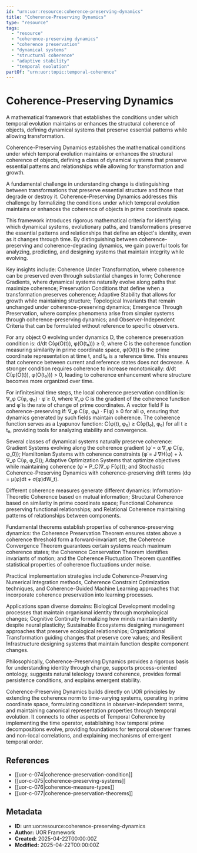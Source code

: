 ```yaml
---
id: "urn:uor:resource:coherence-preserving-dynamics"
title: "Coherence-Preserving Dynamics"
type: "resource"
tags:
  - "resource"
  - "coherence-preserving dynamics"
  - "coherence preservation"
  - "dynamical systems"
  - "structural coherence"
  - "adaptive stability"
  - "temporal evolution"
partOf: "urn:uor:topic:temporal-coherence"
---
```


# Coherence-Preserving Dynamics

A mathematical framework that establishes the conditions under which temporal evolution maintains or enhances the structural coherence of objects, defining dynamical systems that preserve essential patterns while allowing transformation.

Coherence-Preserving Dynamics establishes the mathematical conditions under which temporal evolution maintains or enhances the structural coherence of objects, defining a class of dynamical systems that preserve essential patterns and relationships while allowing for transformation and growth.

A fundamental challenge in understanding change is distinguishing between transformations that preserve essential structure and those that degrade or destroy it. Coherence-Preserving Dynamics addresses this challenge by formalizing the conditions under which temporal evolution maintains or enhances the coherence of objects in prime coordinate space.

This framework introduces rigorous mathematical criteria for identifying which dynamical systems, evolutionary paths, and transformations preserve the essential patterns and relationships that define an object's identity, even as it changes through time. By distinguishing between coherence-preserving and coherence-degrading dynamics, we gain powerful tools for analyzing, predicting, and designing systems that maintain integrity while evolving.

Key insights include: Coherence Under Transformation, where coherence can be preserved even through substantial changes in form; Coherence Gradients, where dynamical systems naturally evolve along paths that maximize coherence; Preservation Conditions that define when a transformation preserves coherence; Adaptive Stability that allows for growth while maintaining structure; Topological Invariants that remain unchanged under coherence-preserving dynamics; Emergence Through Preservation, where complex phenomena arise from simpler systems through coherence-preserving dynamics; and Observer-Independent Criteria that can be formulated without reference to specific observers.

For any object O evolving under dynamics D, the coherence preservation condition is: d/dt C(φ(O(t)), φ(O(t₀))) ≥ 0, where C is the coherence function measuring similarity in prime coordinate space, φ(O(t)) is the prime coordinate representation at time t, and t₀ is a reference time. This ensures that coherence between current and reference states does not decrease. A stronger condition requires coherence to increase monotonically: d/dt C(φ(O(t)), φ(O(t₀))) > 0, leading to coherence enhancement where structure becomes more organized over time.

For infinitesimal time steps, the local coherence preservation condition is: ∇_φ C(φ, φ₀) · φ̇ ≥ 0, where ∇_φ C is the gradient of the coherence function and φ̇ is the rate of change of prime coordinates. A vector field F is coherence-preserving if: ∇_φ C(φ, φ₀) · F(φ) ≥ 0 for all φ, ensuring that dynamics generated by such fields maintain coherence. The coherence function serves as a Lyapunov function: C(φ(t), φ₀) ≥ C(φ(t₀), φ₀) for all t ≥ t₀, providing tools for analyzing stability and convergence.

Several classes of dynamical systems naturally preserve coherence: Gradient Systems evolving along the coherence gradient (φ̇ = α ∇_φ C(φ, φ_0)); Hamiltonian Systems with coherence constraints (φ̇ = J ∇H(φ) + λ ∇_φ C(φ, φ_0)); Adaptive Optimization Systems that optimize objectives while maintaining coherence (φ̇ = P_C(∇_φ F(φ))); and Stochastic Coherence-Preserving Dynamics with coherence-preserving drift terms (dφ = μ(φ)dt + σ(φ)dW_t).

Different coherence measures generate different dynamics: Information-Theoretic Coherence based on mutual information; Structural Coherence based on similarity in prime coordinate space; Functional Coherence preserving functional relationships; and Relational Coherence maintaining patterns of relationships between components.

Fundamental theorems establish properties of coherence-preserving dynamics: the Coherence Preservation Theorem ensures states above a coherence threshold form a forward-invariant set; the Coherence Convergence Theorem guarantees certain systems reach maximum coherence states; the Coherence Conservation Theorem identifies invariants of motion; and the Coherence Fluctuation Theorem quantifies statistical properties of coherence fluctuations under noise.

Practical implementation strategies include Coherence-Preserving Numerical Integration methods, Coherence Constraint Optimization techniques, and Coherence-Guided Machine Learning approaches that incorporate coherence preservation into learning processes.

Applications span diverse domains: Biological Development modeling processes that maintain organismal identity through morphological changes; Cognitive Continuity formalizing how minds maintain identity despite neural plasticity; Sustainable Ecosystems designing management approaches that preserve ecological relationships; Organizational Transformation guiding changes that preserve core values; and Resilient Infrastructure designing systems that maintain function despite component changes.

Philosophically, Coherence-Preserving Dynamics provides a rigorous basis for understanding identity through change, supports process-oriented ontology, suggests natural teleology toward coherence, provides formal persistence conditions, and explains emergent stability.

Coherence-Preserving Dynamics builds directly on UOR principles by extending the coherence norm to time-varying systems, operating in prime coordinate space, formulating conditions in observer-independent terms, and maintaining canonical representation properties through temporal evolution. It connects to other aspects of Temporal Coherence by implementing the time operator, establishing how temporal prime decompositions evolve, providing foundations for temporal observer frames and non-local correlations, and explaining mechanisms of emergent temporal order.

## References

- [[uor-c-074|coherence-preservation-condition]]
- [[uor-c-075|coherence-preserving-systems]]
- [[uor-c-076|coherence-measure-types]]
- [[uor-c-077|coherence-preservation-theorems]]

## Metadata

- **ID:** urn:uor:resource:coherence-preserving-dynamics
- **Author:** UOR Framework
- **Created:** 2025-04-22T00:00:00Z
- **Modified:** 2025-04-22T00:00:00Z
